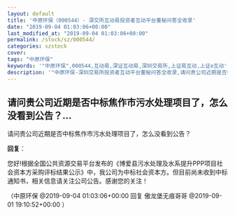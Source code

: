 ```yaml
---
layout: default
title: '中原环保（000544）- 深交所互动易投资者互动平台董秘问答全收录'
date: "2019-09-04 01:03:06+00:00"
last_modified_at: "2019-09-04 01:03:06+00:00"
permalink: /stock/sz/000544/
categories: szstock
cover: 
tags: "中原环保"
keywords: '"中原环保",000544,互动易,深证互动易,深圳交易所,上证易互动,上证e互动'
description: '"中原环保-深圳交易所投资者互动平台董秘问答全收录,请问贵公司近期是否中标焦作市污水处理项目了，怎么没看到公告？"'
---
```


## 请问贵公司近期是否中标焦作市污水处理项目了，怎么没看到公告？...

请问贵公司近期是否中标焦作市污水处理项目了，怎么没看到公告？

**回复**：

您好!根据全国公共资源交易平台发布的《博爱县污水处理及水系提升PPP项目社会资本方采购评标结果公示》中，我公司为中标社会资本方。但目前尚未收到中标通知书，相关信息请关注公司公告。感谢您的关注！ 

（中原环保  @2019-09-04 01:03:06+00:00 回复 傲龙堡无痕哥哥  @2019-09-01 19:10:52+00:00 ）

